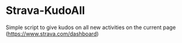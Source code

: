# Strava-KudoAll

Simple script to give kudos on all new activities on the current page (https://www.strava.com/dashboard)

